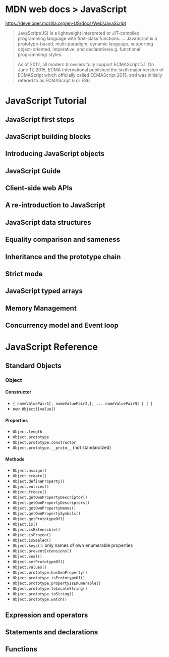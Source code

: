# MDN web docs > JavaScript

https://developer.mozilla.org/en-US/docs/Web/JavaScript

> JavaScript(JS) is a lightweight interpreted or JIT-compiled programming language with first-class functions. ... JavaScript is a prototype-based, multi-paradigm, dynamic language, supporting object-oriented, imperative, and declarative(e.g. functional programming) styles.

> As of 2012, all modern browsers fully support ECMAScript 5.1.
> On June 17, 2015, ECMA International published the sixth major version of ECMAScript which officially called ECMAScript 2015, and was initially refered to as ECMAScript 6 or ES6.

# JavaScript Tutorial

## JavaScript first steps
## JavaScript building blocks
## Introducing JavaScript objects
## JavaScript Guide
## Client-side web APIs
## A re-introduction to JavaScript
## JavaScript data structures
## Equality comparison and sameness
## Inheritance and the prototype chain
## Strict mode
## JavaScript typed arrays
## Memory Management
## Concurrency model and Event loop

# JavaScript Reference

## Standard Objects

### Object

#### Constructor
* `{ nameValuePair1[, nameValuePair2,[, ... nameValuePairN] ] ] }`
* `new Object([value])`

#### Properties
* `Object.length`
* `Object.prototype`
* `Object.prototype.constructor`
* `Object.prototype.__proto__` (not standardized)

#### Methods
* `Object.assign()`
* `Object.create()`
* `Object.defineProperty()`
* `Object.entries()`
* `Object.freeze()`
* `Object.getOwnPropertyDescriptor()`
* `Object.getOwnPropertyDescriptors()`
* `Object.getOwnPropertyNames()`
* `Object.getOwnPropertySymbols()`
* `Object.getPrototypeOf()`
* `Object.is()`
* `Object.isExtensible()`
* `Object.isFrozen()`
* `Object.isSealed()`
* `Object.keys()`: only names of own enumerable properties
* `Object.preventExtensions()`
* `Object.seal()`
* `Object.setPrototypeOf()`
* `Object.values()`
* `Object.prototype.hasOwnProperty()`
* `Object.prototype.isPrototypeOf()`
* `Object.prototype.propertyIsEmumerable()` 
* `Object.prototype.toLocaleString()`
* `Object.prototype.toString()`
* `Object.prototype.watch()`

## Expression and operators
## Statements and declarations
## Functions
